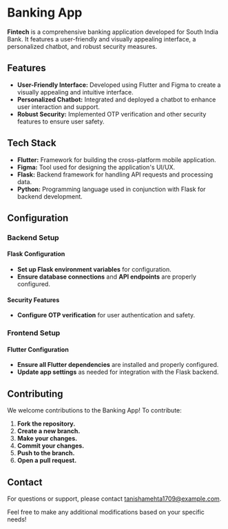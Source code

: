 # Banking App

**Fintech** is a comprehensive banking application developed for South India Bank. It features a user-friendly and visually appealing interface, a personalized chatbot, and robust security measures.

## Features

- **User-Friendly Interface:** Developed using Flutter and Figma to create a visually appealing and intuitive interface.
- **Personalized Chatbot:** Integrated and deployed a chatbot to enhance user interaction and support.
- **Robust Security:** Implemented OTP verification and other security features to ensure user safety.

## Tech Stack

- **Flutter:** Framework for building the cross-platform mobile application.
- **Figma:** Tool used for designing the application's UI/UX.
- **Flask:** Backend framework for handling API requests and processing data.
- **Python:** Programming language used in conjunction with Flask for backend development.

## Configuration

### Backend Setup

#### Flask Configuration

- **Set up Flask environment variables** for configuration.
- **Ensure database connections** and **API endpoints** are properly configured.

#### Security Features

- **Configure OTP verification** for user authentication and safety.

### Frontend Setup

#### Flutter Configuration

- **Ensure all Flutter dependencies** are installed and properly configured.
- **Update app settings** as needed for integration with the Flask backend.

## Contributing

We welcome contributions to the Banking App! To contribute:

1. **Fork the repository.**
2. **Create a new branch.**
3. **Make your changes.**
4. **Commit your changes.**
5. **Push to the branch.**
6. **Open a pull request.**

## Contact

For questions or support, please contact [tanishamehta1709@example.com](mailto:tanishamehta1709@example.com).

Feel free to make any additional modifications based on your specific needs!

